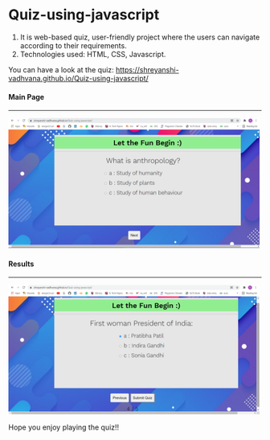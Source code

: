 # Quiz-using-javascript

<ol>
  <li>It is web-based quiz, user-friendly project where the users can navigate according to their requirements. </li>
  <li>Technologies used: HTML, CSS, Javascript.</li>
</ol>

You can have a look at the quiz: https://shreyanshi-vadhvana.github.io/Quiz-using-javascript/

<h4>Main Page</h4>
<hr>
<img src="/Screenshots/Main_page.png" width="500px" loading="lazy"></img>


<h4>Results</h4>
<hr>
<img src="/Screenshots/Result.png" width="500px" loading="lazy"></img>

Hope you enjoy playing the quiz!!
